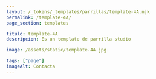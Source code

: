 ```yaml
---
layout: /_tokens/_templates/parrillas/template-4A.njk
permalink: /template-4A/
page_section: templates

titulo: template-4A
descripcion: Es un template de parrilla studio

image: /assets/static/template-4A.jpg

tags: ["page"]
imageAlt: Contacta
---
```

